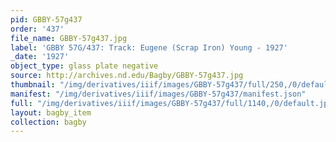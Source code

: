 ```yaml
---
pid: GBBY-57g437
order: '437'
file_name: GBBY-57g437.jpg
label: 'GBBY 57G/437: Track: Eugene (Scrap Iron) Young - 1927'
_date: '1927'
object_type: glass plate negative
source: http://archives.nd.edu/Bagby/GBBY-57g437.jpg
thumbnail: "/img/derivatives/iiif/images/GBBY-57g437/full/250,/0/default.jpg"
manifest: "/img/derivatives/iiif/images/GBBY-57g437/manifest.json"
full: "/img/derivatives/iiif/images/GBBY-57g437/full/1140,/0/default.jpg"
layout: bagby_item
collection: bagby
---
```

